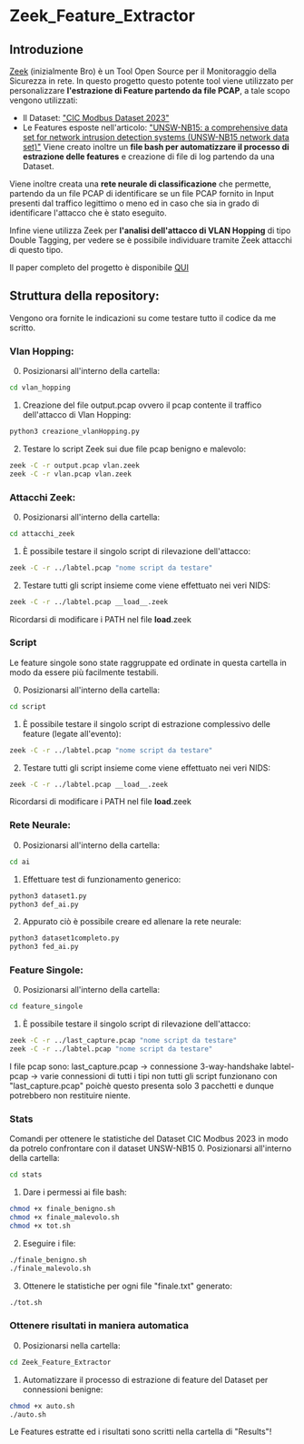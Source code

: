 # Zeek_Feature_Extractor

## Introduzione
<a href="https://zeek.org">Zeek</a> (inizialmente Bro) è un Tool Open Source per il Monitoraggio della Sicurezza in rete.
In questo progetto questo potente tool viene utilizzato per personalizzare <b>l'estrazione di Feature partendo da file PCAP</b>, a tale scopo vengono utilizzati:
- Il Dataset: <a href="https://www.unb.ca/cic/datasets/modbus-2023.html">"CIC Modbus Dataset 2023"</a>
- Le Features esposte nell'articolo: <a href="https://ieeexplore.ieee.org/document/7348942">"UNSW-NB15: a comprehensive data set for network intrusion detection systems (UNSW-NB15 network data set)"</a>
Viene creato inoltre un <b>file bash per automatizzare il processo di estrazione delle features</b> e creazione di file di log partendo da una Dataset. 

Viene inoltre creata una <b>rete neurale di classificazione</b> che permette, partendo da un file PCAP di identificare se un file PCAP fornito in Input presenti dal traffico legittimo o meno ed in caso che sia in grado di identificare l'attacco che è stato eseguito.

Infine viene utilizza Zeek per <b> l'analisi dell'attacco di VLAN Hopping</b> di tipo Double Tagging, per vedere se è possibile individuare tramite Zeek attacchi di questo tipo.

Il paper completo del progetto è disponibile <a href="https://github.com/4utotune/Zeek_Feature_Extractor/blob/main/Zeek%202.pdf">QUI</a>

## Struttura della repository:
Vengono ora fornite le indicazioni su come testare tutto il codice da me scritto.

### Vlan Hopping:
0. Posizionarsi all'interno della cartella:
```bash
cd vlan_hopping
```
1. Creazione del file output.pcap ovvero il pcap contente il traffico dell'attacco di Vlan Hopping:
```bash
python3 creazione_vlanHopping.py
```
2. Testare lo script Zeek sui due file pcap benigno e malevolo:
```bash
zeek -C -r output.pcap vlan.zeek
zeek -C -r vlan.pcap vlan.zeek
```

### Attacchi Zeek:
0. Posizionarsi all'interno della cartella:
```bash
cd attacchi_zeek
```
1. È possibile testare il singolo script di rilevazione dell'attacco:
```bash
zeek -C -r ../labtel.pcap "nome script da testare"
```
2. Testare tutti gli script insieme come viene effettuato nei veri NIDS:
```bash
zeek -C -r ../labtel.pcap __load__.zeek
```
Ricordarsi di modificare i PATH nel file __load__.zeek

### Script
Le feature singole sono state raggruppate ed ordinate in questa cartella in modo da essere più facilmente testabili.

0. Posizionarsi all'interno della cartella:
```bash
cd script
```
1. È possibile testare il singolo script di estrazione complessivo delle feature (legate all'evento):
```bash
zeek -C -r ../labtel.pcap "nome script da testare"
```
2. Testare tutti gli script insieme come viene effettuato nei veri NIDS:
```bash
zeek -C -r ../labtel.pcap __load__.zeek
```
Ricordarsi di modificare i PATH nel file __load__.zeek

### Rete Neurale:
0. Posizionarsi all'interno della cartella:
```bash
cd ai
```
1. Effettuare test di funzionamento generico:
```bash
python3 dataset1.py
python3 def_ai.py
```
2. Appurato ciò è possibile creare ed allenare la rete neurale:
```bash
python3 dataset1completo.py
python3 fed_ai.py
```

### Feature Singole:
0. Posizionarsi all'interno della cartella:
```bash
cd feature_singole
```
1. È possibile testare il singolo script di rilevazione dell'attacco:
```bash
zeek -C -r ../last_capture.pcap "nome script da testare"
zeek -C -r ../labtel.pcap "nome script da testare"
```
I file pcap sono:
last_capture.pcap -> connessione 3-way-handshake
labtel-pcap -> varie connessioni di tutti i tipi
non tutti gli script funzionano con "last_capture.pcap" poichè questo presenta solo 3 pacchetti e dunque potrebbero non restituire niente.

### Stats
Comandi per ottenere le statistiche del Dataset CIC Modbus 2023 in modo da potrelo confrontare con il dataset UNSW-NB15
0. Posizionarsi all'interno della cartella:
```bash
cd stats
```
1. Dare i permessi ai file bash:
```bash
chmod +x finale_benigno.sh
chmod +x finale_malevolo.sh
chmod +x tot.sh
```
2. Eseguire i file:
```bash
./finale_benigno.sh
./finale_malevolo.sh
```
3. Ottenere le statistiche per ogni file "finale.txt" generato:
```bash
./tot.sh
```

### Ottenere risultati in maniera automatica
0. Posizionarsi nella cartella:
```bash
cd Zeek_Feature_Extractor
```
1. Automatizzare il processo di estrazione di feature del Dataset per connessioni benigne:
```bash
chmod +x auto.sh
./auto.sh 
```
Le Features estratte ed i risultati sono scritti nella cartella di "Results"!
